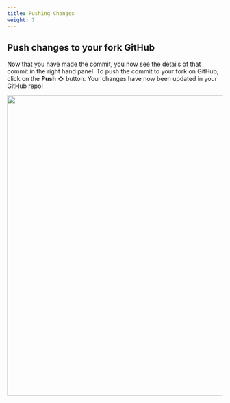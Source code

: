 ```yaml
---
title: Pushing Changes
weight: 7
---
```



## Push changes to your fork GitHub

Now that you have made the commit, you now see the details of that commit in the right hand panel. To push the commit to your fork on GitHub, click on the **Push ⇧** button. Your changes have now been updated in your GitHub repo!


<img src="/images/edit-evo-2e-gk.png" width="700px" /> 



